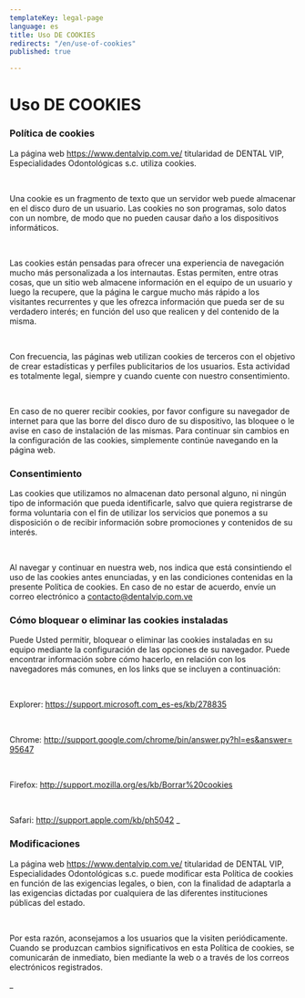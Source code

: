 ```yaml
---
templateKey: legal-page
language: es
title: Uso DE COOKIES
redirects: "/en/use-of-cookies"
published: true

---
```

<div class="dv-cookies-policy container-fluid dv-main-menu"> <h1 class="dv-page-titles text-left">Uso DE COOKIES</h1> <h3 class="dv-page-titles text-left">Política de cookies</h3> <div class="paragraph-group"> <p> La página web <a class="dv-link-green" href="/" >https://www.dentalvip.com.ve/</a > titularidad de DENTAL VIP, Especialidades Odontológicas s.c. utiliza cookies. </p> <br /> <p> Una cookie es un fragmento de texto que un servidor web puede almacenar en el disco duro de un usuario. Las cookies no son programas, solo datos con un nombre, de modo que no pueden causar daño a los dispositivos informáticos. </p> <br /> <p> Las cookies están pensadas para ofrecer una experiencia de navegación mucho más personalizada a los internautas. Estas permiten, entre otras cosas, que un sitio web almacene información en el equipo de un usuario y luego la recupere, que la página le cargue mucho más rápido a los visitantes recurrentes y que les ofrezca información que pueda ser de su verdadero interés; en función del uso que realicen y del contenido de la misma.  </p> <br /> <p> Con frecuencia, las páginas web utilizan cookies de terceros con el objetivo de crear estadísticas y perfiles publicitarios de los usuarios. Esta actividad es totalmente legal, siempre y cuando cuente con nuestro consentimiento. </p> <br /> <p> En caso de no querer recibir cookies, por favor configure su navegador de internet para que las borre del disco duro de su dispositivo, las bloquee o le avise en caso de instalación de las mismas. Para continuar sin cambios en la configuración de las cookies, simplemente continúe navegando en la página web. </p> </div> <h3 class="dv-page-titles text-left">Consentimiento</h3> <div class="paragraph-group"> <p> Las cookies que utilizamos no almacenan dato personal alguno, ni ningún tipo de información que pueda identificarle, salvo que quiera registrarse de forma voluntaria con el fin de utilizar los servicios que ponemos a su disposición o de recibir información sobre promociones y contenidos de su interés. </p> <br /> <p> Al navegar y continuar en nuestra web, nos indica que está consintiendo el uso de las cookies antes enunciadas, y en las condiciones contenidas en la presente Política de cookies. En caso de no estar de acuerdo, envíe un correo electrónico a <a class="dv-link-green" href="mailto:contacto@dentalvip.com.ve" >contacto@dentalvip.com.ve</a > </p> </div> <h3 class="dv-page-titles text-left"> Cómo bloquear o eliminar las cookies instaladas </h3> <div class="paragraph-group"> <p> Puede Usted permitir, bloquear o eliminar las cookies instaladas en su equipo mediante la configuración de las opciones de su navegador. Puede encontrar información sobre cómo hacerlo, en relación con los navegadores más comunes, en los links que se incluyen a continuación: </p> <br /> <p> Explorer: <a target="_blank" rel="noopener noreferrer" class="dv-link-green" href="https://support.microsoft.com/es-es/kb/278835" style="word-break: break-all;" >https://support.microsoft.com_es-es/kb/278835</a
>
</p>
<br />
<p>
Chrome:
<a
target="_blank"
rel="noopener noreferrer"
class="dv-link-green"
href="http://support.google.com/chrome/bin/answer.py?hl=es&answer=95647"
style="word-break: break-all;"
>http://support.google.com/chrome/bin/answer.py?hl=es&answer=95647</a
>
</p>
<br />
<p>
Firefox:
<a
target="_blank"
rel="noopener noreferrer"
class="dv-link-green"
href="http://support.mozilla.org/es/kb/Borrar%20cookies"
style="word-break: break-all;"
>http://support.mozilla.org/es/kb/Borrar%20cookies</a
>
</p>
<br />
<p>
Safari:
<a
target="_blank"
rel="noopener noreferrer"
class="dv-link-green"
href="http://support.apple.com/kb/ph5042"
style="word-break: break-all;"
>http://support.apple.com/kb/ph5042</a
>
_</p_
</div>
<h3 class="dv-page-titles text-left">Modificaciones</h3>
<div class="paragraph-group">
<p>
La página web
<a class="dv-link-green" href="/">https://www.dentalvip.com.ve/</a>
titularidad de DENTAL VIP, Especialidades Odontológicas s.c. puede
modificar esta Política de cookies en función de las exigencias legales, o
bien, con la finalidad de adaptarla a las exigencias dictadas por
cualquiera de las diferentes instituciones públicas del estado.
</p>
<br />
<p>
Por esta razón, aconsejamos a los usuarios que la visiten periódicamente.
Cuando se produzcan cambios significativos en esta Política de cookies, se
comunicarán de inmediato, bien mediante la web o a través de los correos
electrónicos registrados.
</p>
</div>
_</div>